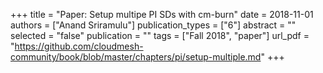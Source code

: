 +++
title = "Paper: Setup multipe PI SDs with cm-burn"
date = 2018-11-01
authors = ["Anand Sriramulu"]
publication_types = ["6"]
abstract = ""
selected = "false"
publication = ""
tags = ["Fall 2018", "paper"]
url_pdf = "https://github.com/cloudmesh-community/book/blob/master/chapters/pi/setup-multiple.md"
+++

